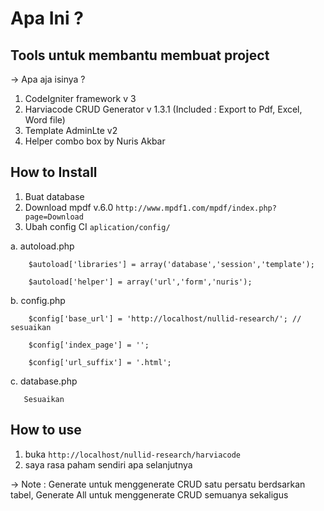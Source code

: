 # Apa Ini ?

## Tools untuk membantu membuat project

-> Apa aja isinya ?

1. CodeIgniter framework v 3
2. Harviacode CRUD Generator v 1.3.1 (Included : Export to Pdf, Excel, Word file)
3. Template AdminLte v2
4. Helper combo box by Nuris Akbar


## How to Install

1. Buat database
2. Download mpdf v.6.0 `http://www.mpdf1.com/mpdf/index.php?page=Download`
3. Ubah config CI `aplication/config/`

a. autoload.php

```
    $autoload['libraries'] = array('database','session','template');

    $autoload['helper'] = array('url','form','nuris');
```

b. config.php

```
    $config['base_url'] = 'http://localhost/nullid-research/'; // sesuaikan

    $config['index_page'] = '';

    $config['url_suffix'] = '.html';
```

c. database.php

`   Sesuaikan`

## How to use

1. buka `http://localhost/nullid-research/harviacode`
2. saya rasa paham sendiri apa selanjutnya

-> Note : Generate untuk menggenerate CRUD satu persatu berdsarkan tabel, Generate All untuk menggenerate CRUD semuanya sekaligus
